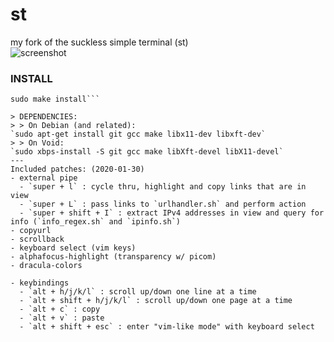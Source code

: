 # st
my fork of the suckless simple terminal (st)  
![screenshot](http://n0a110w.xyz/img/compress/iseG.png)
### INSTALL
```git clone https://github.com/jsav0/st
sudo make install```

> DEPENDENCIES:  
> > On Debian (and related):  
`sudo apt-get install git gcc make libx11-dev libxft-dev`  
> > On Void:  
`sudo xbps-install -S git gcc make libXft-devel libX11-devel`
---
Included patches: (2020-01-30)
- external pipe
  - `super + l` : cycle thru, highlight and copy links that are in view  
  - `super + L` : pass links to `urlhandler.sh` and perform action  
  - `super + shift + I` : extract IPv4 addresses in view and query for info (`info_regex.sh` and `ipinfo.sh`)  
- copyurl
- scrollback
- keyboard select (vim keys)
- alphafocus-highlight (transparency w/ picom)
- dracula-colors

- keybindings
  - `alt + h/j/k/l` : scroll up/down one line at a time
  - `alt + shift + h/j/k/l` : scroll up/down one page at a time
  - `alt + c` : copy
  - `alt + v` : paste
  - `alt + shift + esc` : enter "vim-like mode" with keyboard select
